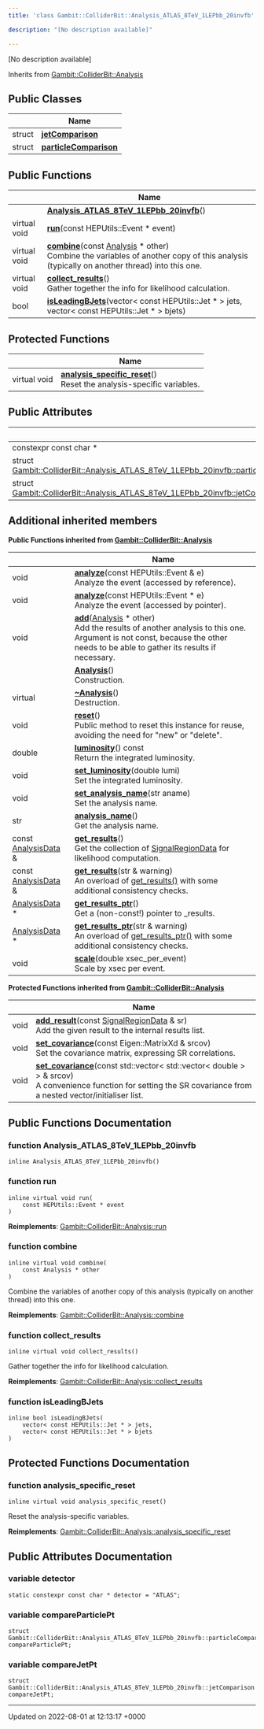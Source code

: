 ```yaml
---
title: 'class Gambit::ColliderBit::Analysis_ATLAS_8TeV_1LEPbb_20invfb'

description: "[No description available]"

---
```









[No description available]

Inherits from [Gambit::ColliderBit::Analysis](/documentation/code/classes/classgambit_1_1colliderbit_1_1analysis/)

## Public Classes

|                | Name           |
| -------------- | -------------- |
| struct | **[jetComparison](/documentation/code/classes/structgambit_1_1colliderbit_1_1analysis__atlas__8tev__1lepbb__20invfb_1_1jetcomparison/)**  |
| struct | **[particleComparison](/documentation/code/classes/structgambit_1_1colliderbit_1_1analysis__atlas__8tev__1lepbb__20invfb_1_1particlecomparison/)**  |

## Public Functions

|                | Name           |
| -------------- | -------------- |
| | **[Analysis_ATLAS_8TeV_1LEPbb_20invfb](/documentation/code/classes/classgambit_1_1colliderbit_1_1analysis__atlas__8tev__1lepbb__20invfb/#function-analysis-atlas-8tev-1lepbb-20invfb)**() |
| virtual void | **[run](/documentation/code/classes/classgambit_1_1colliderbit_1_1analysis__atlas__8tev__1lepbb__20invfb/#function-run)**(const HEPUtils::Event * event) |
| virtual void | **[combine](/documentation/code/classes/classgambit_1_1colliderbit_1_1analysis__atlas__8tev__1lepbb__20invfb/#function-combine)**(const [Analysis](/documentation/code/classes/classgambit_1_1colliderbit_1_1analysis/) * other)<br>Combine the variables of another copy of this analysis (typically on another thread) into this one.  |
| virtual void | **[collect_results](/documentation/code/classes/classgambit_1_1colliderbit_1_1analysis__atlas__8tev__1lepbb__20invfb/#function-collect-results)**()<br>Gather together the info for likelihood calculation.  |
| bool | **[isLeadingBJets](/documentation/code/classes/classgambit_1_1colliderbit_1_1analysis__atlas__8tev__1lepbb__20invfb/#function-isleadingbjets)**(vector< const HEPUtils::Jet * > jets, vector< const HEPUtils::Jet * > bjets) |

## Protected Functions

|                | Name           |
| -------------- | -------------- |
| virtual void | **[analysis_specific_reset](/documentation/code/classes/classgambit_1_1colliderbit_1_1analysis__atlas__8tev__1lepbb__20invfb/#function-analysis-specific-reset)**()<br>Reset the analysis-specific variables.  |

## Public Attributes

|                | Name           |
| -------------- | -------------- |
| constexpr const char * | **[detector](/documentation/code/classes/classgambit_1_1colliderbit_1_1analysis__atlas__8tev__1lepbb__20invfb/#variable-detector)**  |
| struct [Gambit::ColliderBit::Analysis_ATLAS_8TeV_1LEPbb_20invfb::particleComparison](/documentation/code/classes/structgambit_1_1colliderbit_1_1analysis__atlas__8tev__1lepbb__20invfb_1_1particlecomparison/) | **[compareParticlePt](/documentation/code/classes/classgambit_1_1colliderbit_1_1analysis__atlas__8tev__1lepbb__20invfb/#variable-compareparticlept)**  |
| struct [Gambit::ColliderBit::Analysis_ATLAS_8TeV_1LEPbb_20invfb::jetComparison](/documentation/code/classes/structgambit_1_1colliderbit_1_1analysis__atlas__8tev__1lepbb__20invfb_1_1jetcomparison/) | **[compareJetPt](/documentation/code/classes/classgambit_1_1colliderbit_1_1analysis__atlas__8tev__1lepbb__20invfb/#variable-comparejetpt)**  |

## Additional inherited members

**Public Functions inherited from [Gambit::ColliderBit::Analysis](/documentation/code/classes/classgambit_1_1colliderbit_1_1analysis/)**

|                | Name           |
| -------------- | -------------- |
| void | **[analyze](/documentation/code/classes/classgambit_1_1colliderbit_1_1analysis/#function-analyze)**(const HEPUtils::Event & e)<br>Analyze the event (accessed by reference).  |
| void | **[analyze](/documentation/code/classes/classgambit_1_1colliderbit_1_1analysis/#function-analyze)**(const HEPUtils::Event * e)<br>Analyze the event (accessed by pointer).  |
| void | **[add](/documentation/code/classes/classgambit_1_1colliderbit_1_1analysis/#function-add)**([Analysis](/documentation/code/classes/classgambit_1_1colliderbit_1_1analysis/) * other)<br>Add the results of another analysis to this one. Argument is not const, because the other needs to be able to gather its results if necessary.  |
| | **[Analysis](/documentation/code/classes/classgambit_1_1colliderbit_1_1analysis/#function-analysis)**()<br>Construction.  |
| virtual | **[~Analysis](/documentation/code/classes/classgambit_1_1colliderbit_1_1analysis/#function-~analysis)**()<br>Destruction.  |
| void | **[reset](/documentation/code/classes/classgambit_1_1colliderbit_1_1analysis/#function-reset)**()<br>Public method to reset this instance for reuse, avoiding the need for "new" or "delete".  |
| double | **[luminosity](/documentation/code/classes/classgambit_1_1colliderbit_1_1analysis/#function-luminosity)**() const<br>Return the integrated luminosity.  |
| void | **[set_luminosity](/documentation/code/classes/classgambit_1_1colliderbit_1_1analysis/#function-set-luminosity)**(double lumi)<br>Set the integrated luminosity.  |
| void | **[set_analysis_name](/documentation/code/classes/classgambit_1_1colliderbit_1_1analysis/#function-set-analysis-name)**(str aname)<br>Set the analysis name.  |
| str | **[analysis_name](/documentation/code/classes/classgambit_1_1colliderbit_1_1analysis/#function-analysis-name)**()<br>Get the analysis name.  |
| const [AnalysisData](/documentation/code/classes/structgambit_1_1colliderbit_1_1analysisdata/) & | **[get_results](/documentation/code/classes/classgambit_1_1colliderbit_1_1analysis/#function-get-results)**()<br>Get the collection of [SignalRegionData]() for likelihood computation.  |
| const [AnalysisData](/documentation/code/classes/structgambit_1_1colliderbit_1_1analysisdata/) & | **[get_results](/documentation/code/classes/classgambit_1_1colliderbit_1_1analysis/#function-get-results)**(str & warning)<br>An overload of [get_results()](/documentation/code/classes/classgambit_1_1colliderbit_1_1analysis/#function-get-results) with some additional consistency checks.  |
| [AnalysisData](/documentation/code/classes/structgambit_1_1colliderbit_1_1analysisdata/) * | **[get_results_ptr](/documentation/code/classes/classgambit_1_1colliderbit_1_1analysis/#function-get-results-ptr)**()<br>Get a (non-const!) pointer to _results.  |
| [AnalysisData](/documentation/code/classes/structgambit_1_1colliderbit_1_1analysisdata/) * | **[get_results_ptr](/documentation/code/classes/classgambit_1_1colliderbit_1_1analysis/#function-get-results-ptr)**(str & warning)<br>An overload of [get_results_ptr()](/documentation/code/classes/classgambit_1_1colliderbit_1_1analysis/#function-get-results-ptr) with some additional consistency checks.  |
| void | **[scale](/documentation/code/classes/classgambit_1_1colliderbit_1_1analysis/#function-scale)**(double xsec_per_event)<br>Scale by xsec per event.  |

**Protected Functions inherited from [Gambit::ColliderBit::Analysis](/documentation/code/classes/classgambit_1_1colliderbit_1_1analysis/)**

|                | Name           |
| -------------- | -------------- |
| void | **[add_result](/documentation/code/classes/classgambit_1_1colliderbit_1_1analysis/#function-add-result)**(const [SignalRegionData](/documentation/code/classes/structgambit_1_1colliderbit_1_1signalregiondata/) & sr)<br>Add the given result to the internal results list.  |
| void | **[set_covariance](/documentation/code/classes/classgambit_1_1colliderbit_1_1analysis/#function-set-covariance)**(const Eigen::MatrixXd & srcov)<br>Set the covariance matrix, expressing SR correlations.  |
| void | **[set_covariance](/documentation/code/classes/classgambit_1_1colliderbit_1_1analysis/#function-set-covariance)**(const std::vector< std::vector< double > > & srcov)<br>A convenience function for setting the SR covariance from a nested vector/initialiser list.  |


## Public Functions Documentation

### function Analysis_ATLAS_8TeV_1LEPbb_20invfb

```
inline Analysis_ATLAS_8TeV_1LEPbb_20invfb()
```


### function run

```
inline virtual void run(
    const HEPUtils::Event * event
)
```


**Reimplements**: [Gambit::ColliderBit::Analysis::run](/documentation/code/classes/classgambit_1_1colliderbit_1_1analysis/#function-run)


### function combine

```
inline virtual void combine(
    const Analysis * other
)
```

Combine the variables of another copy of this analysis (typically on another thread) into this one. 

**Reimplements**: [Gambit::ColliderBit::Analysis::combine](/documentation/code/classes/classgambit_1_1colliderbit_1_1analysis/#function-combine)


### function collect_results

```
inline virtual void collect_results()
```

Gather together the info for likelihood calculation. 

**Reimplements**: [Gambit::ColliderBit::Analysis::collect_results](/documentation/code/classes/classgambit_1_1colliderbit_1_1analysis/#function-collect-results)


### function isLeadingBJets

```
inline bool isLeadingBJets(
    vector< const HEPUtils::Jet * > jets,
    vector< const HEPUtils::Jet * > bjets
)
```


## Protected Functions Documentation

### function analysis_specific_reset

```
inline virtual void analysis_specific_reset()
```

Reset the analysis-specific variables. 

**Reimplements**: [Gambit::ColliderBit::Analysis::analysis_specific_reset](/documentation/code/classes/classgambit_1_1colliderbit_1_1analysis/#function-analysis-specific-reset)


## Public Attributes Documentation

### variable detector

```
static constexpr const char * detector = "ATLAS";
```


### variable compareParticlePt

```
struct Gambit::ColliderBit::Analysis_ATLAS_8TeV_1LEPbb_20invfb::particleComparison compareParticlePt;
```


### variable compareJetPt

```
struct Gambit::ColliderBit::Analysis_ATLAS_8TeV_1LEPbb_20invfb::jetComparison compareJetPt;
```


-------------------------------

Updated on 2022-08-01 at 12:13:17 +0000